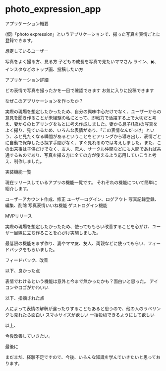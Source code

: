 # photo_expression_app
アプリケーション概要

(仮)「photo expression」というアプリケーションで、撮った写真を表情ごとに登録できます。



想定しているユーザー

写真をよく撮る方、見る方
子どもの成長を写真で見たいママさん
ライン、✖️、インスタなどのトップ画、投稿したい方


アプリケーション詳細



どの表情で写真を撮ったかを一目で確認できます
お気に入りに投稿できます


なぜこのアプリケーションを作ったか？



実際の現場を想定したかったため、自分の興味中心だけでなく、ユーザーからの意見を聞き作ることが未経験の私にとって、即戦力で活躍する上で大切だと考え、妻からのヒアリングをもとに考え作成しました。妻から息子(1歳)の写真をよく撮り、見ているため、いろんな表情があり、「この表情なんだっけ」という、ふと見たくなる瞬間があるということをヒアリングから導き出し、表情ごとに自動で保存したら探す手間がなく、すぐ見れるのでは考えしました。また、この出来事は子供だけでなく、友人、恋人、サークル仲間などにも人間であれば共通するものであり、写真を撮る方に全ての方が使えるよう応用していこうと考え、制作しました。



実装機能一覧

現在リリースしているアプリの機能一覧です。
それぞれの機能について簡単に紹介します。

ユーザーアカウント作成、修正
ユーザーログイン、ログアウト
写真記録登録、編集、削除
写真表情いいね機能
ゲストログイン機能


MVPリリース

実際の現場を想定したかったため、使ってももらい改善することを心がけ、ユーザー目線に立ち作ることを心がけ実施しました。



最低限の機能をまず作り、妻やママ友、友人、両親などに使ってもらい、フィードバックをもらいました。



フィードバック、改善



以下、良かった点



表情でわけるという機能は意外と今まで無かったかも？面白いと思った。
アイコンやロゴがかわいい




以下、指摘された点





人によって表情の解釈が違ったりすることもあると思うので、他の人のラベリングも見れたら面白い
スマホサイズが欲しい
一括投稿できるようにして欲しい


以上、



今後改善していきたい。







最後に



まだまだ、経験不足ですので、今後、いろんな知識を学んでいきたいと思っております。

